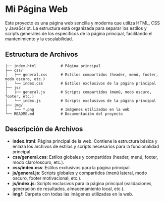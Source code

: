 # Mi Página Web

Este proyecto es una página web sencilla y moderna que utiliza HTML, CSS y JavaScript. La estructura está organizada para separar los estilos y scripts generales de los específicos de la página principal, facilitando el mantenimiento y la escalabilidad.

## Estructura de Archivos

```
├── index.html           # Página principal
├── css/
│   ├── general.css      # Estilos compartidos (header, menú, footer, modo oscuro, etc.)
│   └── index.css        # Estilos exclusivos de la página principal
├── js/
│   ├── general.js       # Scripts compartidos (menú, modo oscuro, footer, etc.)
│   └── index.js         # Scripts exclusivos de la página principal
├── img/
│   └── *.png            # Imágenes utilizadas en la web
└── README.md            # Documentación del proyecto
```

## Descripción de Archivos

- **index.html**: Página principal de la web. Contiene la estructura básica y enlaza los archivos de estilos y scripts necesarios para la funcionalidad principal.
- **css/general.css**: Estilos globales y compartidos (header, menú, footer, modo claro/oscuro, etc.).
- **css/index.css**: Estilos exclusivos para la página principal.
- **js/general.js**: Scripts globales y compartidos (menú lateral, modo oscuro, footer motivacional, etc.).
- **js/index.js**: Scripts exclusivos para la página principal (validaciones, generación de resultados, almacenamiento local, etc.).
- **img/**: Carpeta con todas las imágenes utilizadas en la web.
